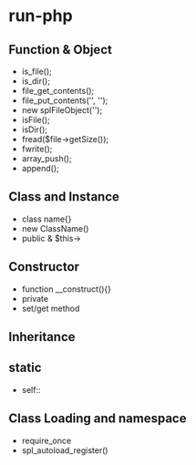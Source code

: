 # run-php

## Function & Object
- is_file();
- is_dir();
- file_get_contents();
- file_put_contents('', '');
- new splFileObject('');
- isFile();
- isDir();
- fread($file->getSize());
- fwrite();
- array_push();
- append();

## Class and Instance 
- class name{}
- new ClassName()
- public & $this->

## Constructor
- function __construct(){}
- private
- set/get method

## Inheritance
## static
- self::

## Class Loading and namespace
- require_once
- spl_autoload_register()
